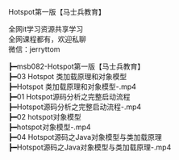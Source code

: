 Hotspot第一版【马士兵教育】

全网it学习资源共享学习<br>全网课程都有，欢迎私聊<br>微信：jerryttom<br>

┣━msb082-Hotspot第一版【马士兵教育】<br> ┣━03 Hotspot 类加载原理和对象模型<br> ┣━Hotspot 类加载原理和对象模型-.mp4<br> ┣━01 Hotspot源码分析之完整启动流程<br> ┣━Hotspot源码分析之完整启动流程-.mp4<br> ┣━02 hotspot对象模型<br> ┣━hotspot对象模型-.mp4<br> ┣━04 Hotspot源码之Java对象模型与类加载原理<br> ┣━Hotspot源码之Java对象模型与类加载原理-.mp4